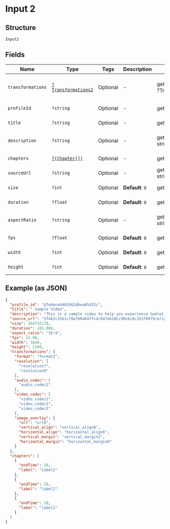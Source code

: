 
# Input 2

## Structure

`Input2`

## Fields

| Name | Type | Tags | Description | Getter | Setter |
|  --- | --- | --- | --- | --- | --- |
| `transformations` | [`?Transformations2`](../../doc/models/transformations-2.md) | Optional | - | getTransformations(): ?Transformations2 | setTransformations(?Transformations2 transformations): void |
| `profileId` | `?string` | Optional | - | getProfileId(): ?string | setProfileId(?string profileId): void |
| `title` | `?string` | Optional | - | getTitle(): ?string | setTitle(?string title): void |
| `description` | `?string` | Optional | - | getDescription(): ?string | setDescription(?string description): void |
| `chapters` | [`?(Chapter[])`](../../doc/models/chapter.md) | Optional | - | getChapters(): ?array | setChapters(?array chapters): void |
| `sourceUrl` | `?string` | Optional | - | getSourceUrl(): ?string | setSourceUrl(?string sourceUrl): void |
| `size` | `?int` | Optional | **Default**: `0` | getSize(): ?int | setSize(?int size): void |
| `duration` | `?float` | Optional | **Default**: `0` | getDuration(): ?float | setDuration(?float duration): void |
| `aspectRatio` | `?string` | Optional | - | getAspectRatio(): ?string | setAspectRatio(?string aspectRatio): void |
| `fps` | `?float` | Optional | **Default**: `0` | getFps(): ?float | setFps(?float fps): void |
| `width` | `?int` | Optional | **Default**: `0` | getWidth(): ?int | setWidth(?int width): void |
| `height` | `?int` | Optional | **Default**: `0` | getHeight(): ?int | setHeight(?int height): void |

## Example (as JSON)

```json
{
  "profile_id": "67e4ece9403562dbea65425c",
  "title": " Sample Video",
  "description": "This is a sample video to help you experience Gumlet platform and player.",
  "source_url": "5f462c1561cf8a766464ffc4/647eb18cc90c6c6c35370979/origin-647eb18cc90c6c6c35370979",
  "size": 364735178,
  "duration": 183.088,
  "aspect_ratio": "16:9",
  "fps": 23.98,
  "width": 3840,
  "height": 2160,
  "transformations": {
    "format": "format2",
    "resolution": [
      "resolution7",
      "resolution8"
    ],
    "audio_codec": [
      "audio_codec2"
    ],
    "video_codec": [
      "video_codec1",
      "video_codec2",
      "video_codec3"
    ],
    "image_overlay": {
      "url": "url8",
      "vertical_align": "vertical_align8",
      "horizontal_align": "horizontal_align6",
      "vertical_margin": "vertical_margin2",
      "horizontal_margin": "horizontal_margin8"
    }
  },
  "chapters": [
    {
      "endTime": 28,
      "label": "label2"
    },
    {
      "endTime": 28,
      "label": "label2"
    },
    {
      "endTime": 28,
      "label": "label2"
    }
  ]
}
```

